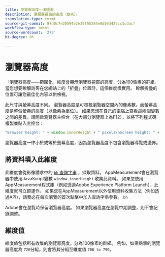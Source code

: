 ```yaml
---
title: 瀏覽器高度——範圍化
description: 瀏覽器視窗的高度（像素）。
translation-type: tm+mt
source-git-commit: 87d0c7e20594e2e39f55284e8d50d425cc1cdacf
workflow-type: tm+mt
source-wordcount: '273'
ht-degree: 0%

---
```



# 瀏覽器高度

「瀏覽器高度——範圍化」維度會顯示瀏覽器視窗的高度，分為100像素的群組。 當您想要瞭解訪客在您網站上的「折疊」位置時，這個維度很實用。 瞭解折疊的位置可讓您最佳化內容以供檢視。

此尺寸與螢幕高度不同。 瀏覽器高度是可檢視瀏覽器空間內的像素數，而螢幕高度是整個螢幕的高度（以像素為單位）。 如果您想在自己的電腦上查看這兩個變數之間的差異，請開啟瀏覽器主控台（在大部分瀏覽器上為F12），並將下列程式碼複製並貼入主控台：

```javascript
"Browser height: " + window.innerHeight + " pixels\nScreen height: " + screen.height + " pixels";
```

瀏覽器高度一律小於或等於螢幕高度，因為瀏覽器高度不包含瀏覽器導覽或邊界。

## 將資料填入此維度

此維度會從影像請求中的 [`bh` 查詢字串](/help/implement/validate/query-parameters.md) ，擷取資料。 AppMeasurement會在瀏覽器中使用JavaScript變數 `window.innerHeight` 收集此資料。 如果您使用AppMeasurement程式庫（例如透過Adobe Experience Platform Launch），此維度就可立即運作。 如果您在AppMeasurement以外使用資料收集方法（例如透過API），請務必在每次瀏覽的首次點擊中加入查詢字串參數。 `bh`

Adobe會在瀏覽時保留瀏覽器高度。 如果瀏覽器高度在瀏覽中期調整，則不會記錄調整。

## 維度值

維度值包括所有收集的瀏覽器高度，分為100像素的群組。 例如，如果點擊的瀏覽器高度為 `720`分組，則會將其分組至維度值 `700 to 799`。
